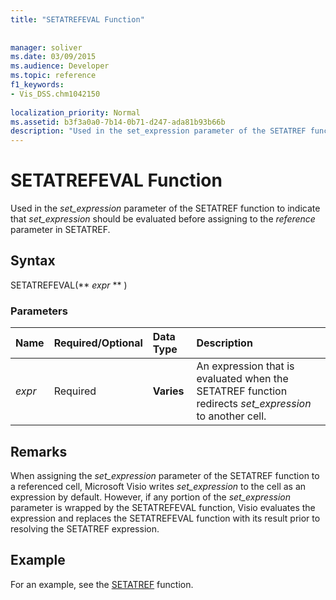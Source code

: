 ```yaml
---
title: "SETATREFEVAL Function"
 
 
manager: soliver
ms.date: 03/09/2015
ms.audience: Developer
ms.topic: reference
f1_keywords:
- Vis_DSS.chm1042150
 
localization_priority: Normal
ms.assetid: b3f3a0a0-7b14-0b71-d247-ada81b93b66b
description: "Used in the set_expression parameter of the SETATREF function to indicate that set_expression should be evaluated before assigning to the reference parameter in SETATREF."
---
```


# SETATREFEVAL Function

Used in the  _set_expression_ parameter of the SETATREF function to indicate that  _set_expression_ should be evaluated before assigning to the  _reference_ parameter in SETATREF. 
  
## Syntax

SETATREFEVAL(** *expr* ** ) 
  
### Parameters

|**Name**|**Required/Optional**|**Data Type**|**Description**|
|:-----|:-----|:-----|:-----|
| _expr_ <br/> |Required  <br/> |**Varies** <br/> | An expression that is evaluated when the SETATREF function redirects  _set_expression_ to another cell.  <br/> |
   
## Remarks

When assigning the  *set_expression*  parameter of the SETATREF function to a referenced cell, Microsoft Visio writes  *set_expression*  to the cell as an expression by default. However, if any portion of the  *set_expression*  parameter is wrapped by the SETATREFEVAL function, Visio evaluates the expression and replaces the SETATREFEVAL function with its result prior to resolving the SETATREF expression. 
  
## Example

For an example, see the [SETATREF](setatref-function.md) function. 
  

